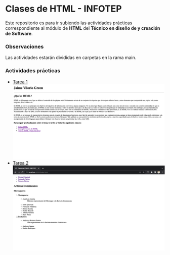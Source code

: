 # Clases de HTML - INFOTEP

Este repositorio es para ir subiendo las actividades prácticas correspondiente al módulo de **HTML** del **Técnico en diseño de y creación de Software**.

### Observaciones
Las actividades estarán divididas en carpetas en la rama main.

### Actividades prácticas
- [Tarea 1](./tarea1/index.html)
![Tarea 1](./tarea1/tarea1.png)
- [Tarea 2](./tarea2/index.html)
![Tarea 2](./tarea2/tarea2.png)

